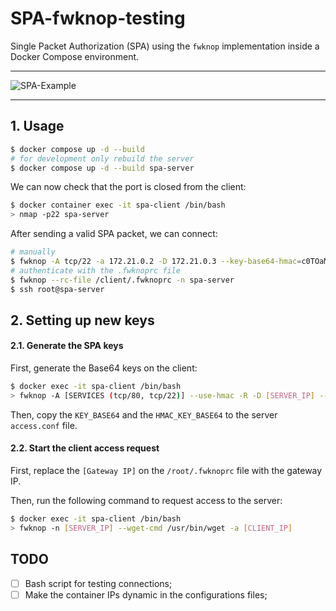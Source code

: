 # SPA-fwknop-testing
Single Packet Authorization (SPA) using the `fwknop` implementation inside a Docker Compose environment.

---

![SPA-Example](docs/rsz_spa.png)

---

## 1. Usage

```bash
$ docker compose up -d --build
# for development only rebuild the server
$ docker compose up -d --build spa-server
```

We can now check that the port is closed from the client:

```bash
$ docker container exec -it spa-client /bin/bash
> nmap -p22 spa-server
```

After sending a valid SPA packet, we can connect:

```bash
# manually
$ fwknop -A tcp/22 -a 172.21.0.2 -D 172.21.0.3 --key-base64-hmac=c0TOaMJ2aVPdYTh4Aa25Dwxni7PrLo2zLAtBoVwSepkvH6nLcW45Cjb9zaEC2SQd03kaaV+Ckx3FhCh5ohNM5Q== --key-base64-rijndael=Sz80RjpXOlhH2olGuKBUamHKcqyMBsS9BTgLaMugUsg= --verbose
# authenticate with the .fwknoprc file
$ fwknop --rc-file /client/.fwknoprc -n spa-server
$ ssh root@spa-server
```

## 2. Setting up new keys

#### 2.1. Generate the SPA keys

First, generate the Base64 keys on the client:

```bash
$ docker exec -it spa-client /bin/bash
> fwknop -A [SERVICES (tcp/80, tcp/22)] --use-hmac -R -D [SERVER_IP] --key-gen --save-rc-stanza --verbose
```

Then, copy the `KEY_BASE64` and the `HMAC_KEY_BASE64` to the server `access.conf` file.

#### 2.2. Start the client access request

First, replace the `[Gateway IP]` on the `/root/.fwknoprc` file with the gateway IP.

Then, run the following command to request access to the server:

```bash
$ docker exec -it spa-client /bin/bash
> fwknop -n [SERVER_IP] --wget-cmd /usr/bin/wget -a [CLIENT_IP]
```

## TODO
- [ ] Bash script for testing connections;
- [ ] Make the container IPs dynamic in the configurations files;
